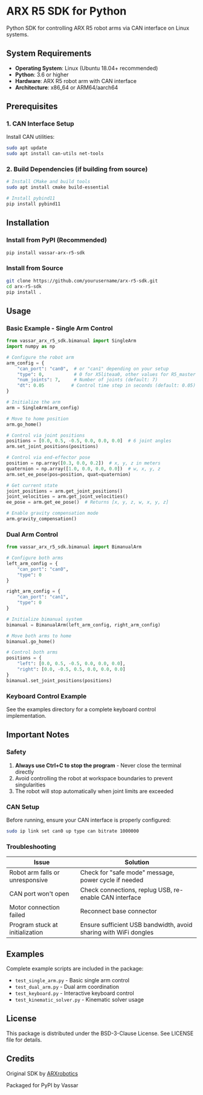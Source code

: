 # ARX R5 SDK for Python

Python SDK for controlling ARX R5 robot arms via CAN interface on Linux systems.

## System Requirements

- **Operating System**: Linux (Ubuntu 18.04+ recommended)
- **Python**: 3.6 or higher
- **Hardware**: ARX R5 robot arm with CAN interface
- **Architecture**: x86_64 or ARM64/aarch64

## Prerequisites

### 1. CAN Interface Setup

Install CAN utilities:
```bash
sudo apt update
sudo apt install can-utils net-tools
```

### 2. Build Dependencies (if building from source)

```bash
# Install CMake and build tools
sudo apt install cmake build-essential

# Install pybind11
pip install pybind11
```

## Installation

### Install from PyPI (Recommended)

```bash
pip install vassar-arx-r5-sdk
```

### Install from Source

```bash
git clone https://github.com/yourusername/arx-r5-sdk.git
cd arx-r5-sdk
pip install .
```

## Usage

### Basic Example - Single Arm Control

```python
from vassar_arx_r5_sdk.bimanual import SingleArm
import numpy as np

# Configure the robot arm
arm_config = {
    "can_port": "can0",  # or "can1" depending on your setup
    "type": 0,           # 0 for X5liteaa0, other values for R5_master
    "num_joints": 7,     # Number of joints (default: 7)
    "dt": 0.05          # Control time step in seconds (default: 0.05)
}

# Initialize the arm
arm = SingleArm(arm_config)

# Move to home position
arm.go_home()

# Control via joint positions
positions = [0.0, 0.5, -0.5, 0.0, 0.0, 0.0]  # 6 joint angles
arm.set_joint_positions(positions)

# Control via end-effector pose
position = np.array([0.3, 0.0, 0.2])  # x, y, z in meters
quaternion = np.array([1.0, 0.0, 0.0, 0.0])  # w, x, y, z
arm.set_ee_pose(pos=position, quat=quaternion)

# Get current state
joint_positions = arm.get_joint_positions()
joint_velocities = arm.get_joint_velocities()
ee_pose = arm.get_ee_pose()  # Returns [x, y, z, w, x, y, z]

# Enable gravity compensation mode
arm.gravity_compensation()
```

### Dual Arm Control

```python
from vassar_arx_r5_sdk.bimanual import BimanualArm

# Configure both arms
left_arm_config = {
    "can_port": "can0",
    "type": 0
}

right_arm_config = {
    "can_port": "can1",
    "type": 0
}

# Initialize bimanual system
bimanual = BimanualArm(left_arm_config, right_arm_config)

# Move both arms to home
bimanual.go_home()

# Control both arms
positions = {
    "left": [0.0, 0.5, -0.5, 0.0, 0.0, 0.0],
    "right": [0.0, -0.5, 0.5, 0.0, 0.0, 0.0]
}
bimanual.set_joint_positions(positions)
```

### Keyboard Control Example

See the examples directory for a complete keyboard control implementation.

## Important Notes

### Safety

1. **Always use Ctrl+C to stop the program** - Never close the terminal directly
2. Avoid controlling the robot at workspace boundaries to prevent singularities
3. The robot will stop automatically when joint limits are exceeded

### CAN Setup

Before running, ensure your CAN interface is properly configured:
```bash
sudo ip link set can0 up type can bitrate 1000000
```

### Troubleshooting

| Issue | Solution |
|-------|----------|
| Robot arm falls or unresponsive | Check for "safe mode" message, power cycle if needed |
| CAN port won't open | Check connections, replug USB, re-enable CAN interface |
| Motor connection failed | Reconnect base connector |
| Program stuck at initialization | Ensure sufficient USB bandwidth, avoid sharing with WiFi dongles |

## Examples

Complete example scripts are included in the package:
- `test_single_arm.py` - Basic single arm control
- `test_dual_arm.py` - Dual arm coordination
- `test_keyboard.py` - Interactive keyboard control
- `test_kinematic_solver.py` - Kinematic solver usage

## License

This package is distributed under the BSD-3-Clause License. See LICENSE file for details.

## Credits

Original SDK by [ARXrobotics](https://github.com/ARXroboticsX/R5)

Packaged for PyPI by Vassar
